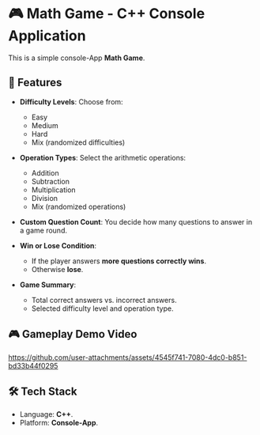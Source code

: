 # 🎮 Math Game - C++ Console Application

This is a simple console-App **Math Game**.

## 🚀 Features

- **Difficulty Levels**: Choose from:
  - Easy
  - Medium
  - Hard
  - Mix (randomized difficulties)

- **Operation Types**: Select the arithmetic operations:
  - Addition
  - Subtraction
  - Multiplication
  - Division
  - Mix (randomized operations)

- **Custom Question Count**: You decide how many questions to answer in a game round.

- **Win or Lose Condition**:
  - If the player answers **more questions correctly wins**.
  - Otherwise **lose**.

- **Game Summary**:
  - Total correct answers vs. incorrect answers.
  - Selected difficulty level and operation type.

 ## 🎮 Gameplay Demo Video  
 https://github.com/user-attachments/assets/4545f741-7080-4dc0-b851-bd33b44f0295
 
## 🛠️ Tech Stack

- Language: **C++**.
- Platform: **Console-App**.


